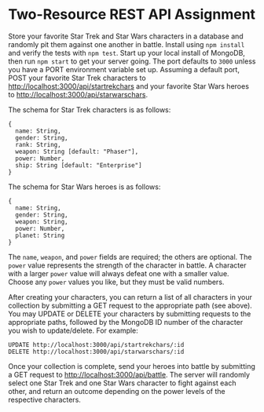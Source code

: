 # Two-Resource REST API Assignment

Store your favorite Star Trek and Star Wars characters in a database and randomly pit them against one another in battle. Install using `npm install` and verify the tests with `npm test`. Start up your local install of MongoDB, then run `npm start` to get your server going. The port defaults to `3000` unless you have a PORT environment variable set up. Assuming a default port, POST your favorite Star Trek characters to <http://localhost:3000/api/startrekchars> and your favorite Star Wars heroes to <http://localhost:3000/api/starwarschars>.

The schema for Star Trek characters is as follows:
```
{
  name: String,
  gender: String,
  rank: String,
  weapon: String [default: "Phaser"],
  power: Number,
  ship: String [default: "Enterprise"]
}
```
The schema for Star Wars heroes is as follows:
```
{
  name: String,
  gender: String,
  weapon: String,
  power: Number,
  planet: String
}
```
The `name`, `weapon`, and `power` fields are required; the others are optional. The `power` value represents the strength of the character in battle. A character with a larger `power` value will always defeat one with a smaller value. Choose any `power` values you like, but they must be valid numbers.

After creating your characters, you can return a list of all characters in your collection by submitting a GET request to the appropriate path (see above). You may UPDATE or DELETE your characters by submitting requests to the appropriate paths, followed by the MongoDB ID number of the character you wish to update/delete. For example:
```
UPDATE http://localhost:3000/api/startrekchars/:id
DELETE http://localhost:3000/api/starwarschars/:id
```
Once your collection is complete, send your heroes into battle by submitting a GET request to <http://localhost:3000/api/battle>. The server will randomly select one Star Trek and one Star Wars character to fight against each other, and return an outcome depending on the power levels of the respective characters.
